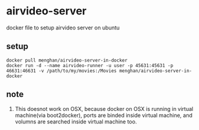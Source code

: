 airvideo-server
===============

docker file to setup airvideo server on ubuntu

setup
--------

```
docker pull menghan/airvideo-server-in-docker
docker run -d --name airvideo-runner -u user -p 45631:45631 -p 46631:46631 -v /path/to/my/movies:/Movies menghan/airvideo-server-in-docker
```

note
-----

1. This doesnot work on OSX, because docker on OSX is running in virtual machine(via boot2docker), ports are binded inside virtual machine, and volumns are searched inside virtual machine too.
